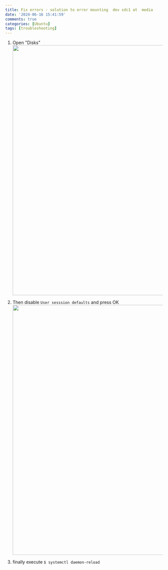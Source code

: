 ```yaml
---
title: Fix errors - solution to error mounting  dev sdc1 at  media 
date: '2024-06-16 15:41:59'
comments: true
categories: [Ubuntu]
tags: [troubleshooting]
---
```



1. Open "Disks"
<a href="https://raw.githubusercontent.com/0xrabbitSec/0xrabbitSec.github.io/main/_posts/images/fixErrorMounting-images/image01.png"><img src="https://raw.githubusercontent.com/0xrabbitSec/0xrabbitSec.github.io/main/_posts/images/fixErrorMounting-images/image01.png" height="800" width="950"></a>

2. Then disable `User sesssion defaults` and press OK
<a href="https://raw.githubusercontent.com/0xrabbitSec/0xrabbitSec.github.io/main/_posts/images/fixErrorMounting-images/image02.png"><img src="https://raw.githubusercontent.com/0xrabbitSec/0xrabbitSec.github.io/main/_posts/images/fixErrorMounting-images/image02.png" height="800" width="950"></a>
 


3. finally execute
`$ systemctl daemon-reload`

